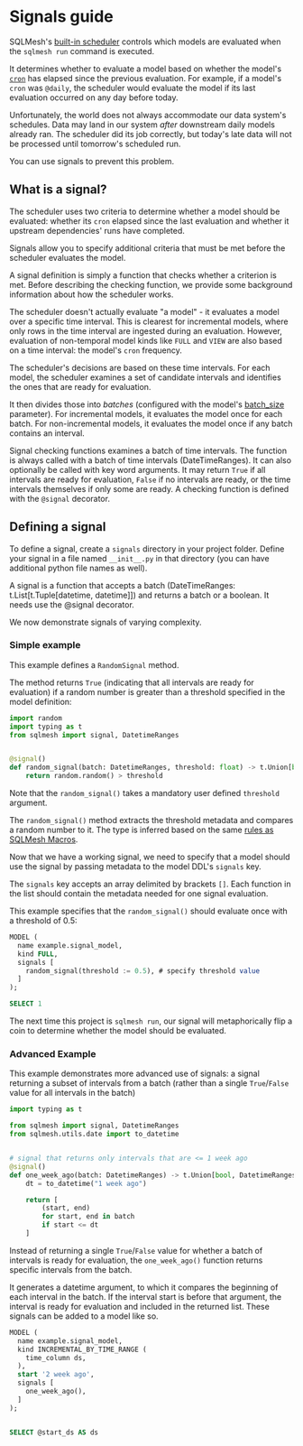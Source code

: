 # Signals guide

SQLMesh's [built-in scheduler](./scheduling.md#built-in-scheduler) controls which models are evaluated when the `sqlmesh run` command is executed.

It determines whether to evaluate a model based on whether the model's [`cron`](../concepts/models/overview.md#cron) has elapsed since the previous evaluation. For example, if a model's `cron` was `@daily`, the scheduler would evaluate the model if its last evaluation occurred on any day before today.

Unfortunately, the world does not always accommodate our data system's schedules. Data may land in our system _after_ downstream daily models already ran. The scheduler did its job correctly, but today's late data will not be processed until tomorrow's scheduled run.

You can use signals to prevent this problem.

## What is a signal?

The scheduler uses two criteria to determine whether a model should be evaluated: whether its `cron` elapsed since the last evaluation and whether it upstream dependencies' runs have completed.

Signals allow you to specify additional criteria that must be met before the scheduler evaluates the model.

A signal definition is simply a function that checks whether a criterion is met. Before describing the checking function, we provide some background information about how the scheduler works.

The scheduler doesn't actually evaluate "a model" - it evaluates a model over a specific time interval. This is clearest for incremental models, where only rows in the time interval are ingested during an evaluation. However, evaluation of non-temporal model kinds like `FULL` and `VIEW` are also based on a time interval: the model's `cron` frequency.

The scheduler's decisions are based on these time intervals. For each model, the scheduler examines a set of candidate intervals and identifies the ones that are ready for evaluation.

It then divides those into _batches_ (configured with the model's [batch_size](../concepts/models/overview.md#batch_size) parameter). For incremental models, it evaluates the model once for each batch. For non-incremental models, it evaluates the model once if any batch contains an interval.

Signal checking functions examines a batch of time intervals. The function is always called with a batch of time intervals (DateTimeRanges). It can also optionally be called with key word arguments. It may return `True` if all intervals are ready for evaluation, `False` if no intervals are ready, or the time intervals themselves if only some are ready. A checking function is defined with the `@signal` decorator.

## Defining a signal

To define a signal, create a `signals` directory in your project folder. Define your signal in a file named `__init__.py` in that directory (you can have additional python file names as well).

A signal is a function that accepts a batch (DateTimeRanges: t.List[t.Tuple[datetime, datetime]]) and returns a batch or a boolean. It needs use the @signal decorator.

We now demonstrate signals of varying complexity.

### Simple example

This example defines a `RandomSignal` method.

The method returns `True` (indicating that all intervals are ready for evaluation) if a random number is greater than a threshold specified in the model definition:

```python linenums="1"
import random
import typing as t
from sqlmesh import signal, DatetimeRanges


@signal()
def random_signal(batch: DatetimeRanges, threshold: float) -> t.Union[bool, DatetimeRanges]:
    return random.random() > threshold
```

Note that the `random_signal()` takes a mandatory user defined `threshold` argument.

The `random_signal()` method extracts the threshold metadata and compares a random number to it. The type is inferred based on the same [rules as SQLMesh Macros](../concepts/macros/sqlmesh_macros.md#typed-macros).

Now that we have a working signal, we need to specify that a model should use the signal by passing metadata to the model DDL's `signals` key.

The `signals` key accepts an array delimited by brackets `[]`. Each function in the list should contain the metadata needed for one signal evaluation.

This example specifies that the `random_signal()` should evaluate once with a threshold of 0.5:

```sql linenums="1" hl_lines="4-6"
MODEL (
  name example.signal_model,
  kind FULL,
  signals [
    random_signal(threshold := 0.5), # specify threshold value
  ]
);

SELECT 1
```

The next time this project is `sqlmesh run`, our signal will metaphorically flip a coin to determine whether the model should be evaluated.

### Advanced Example

This example demonstrates more advanced use of signals: a signal returning a subset of intervals from a batch (rather than a single `True`/`False` value for all intervals in the batch)

```python
import typing as t

from sqlmesh import signal, DatetimeRanges
from sqlmesh.utils.date import to_datetime


# signal that returns only intervals that are <= 1 week ago
@signal()
def one_week_ago(batch: DatetimeRanges) -> t.Union[bool, DatetimeRanges]:
    dt = to_datetime("1 week ago")

    return [
        (start, end)
        for start, end in batch
        if start <= dt
    ]
```

Instead of returning a single `True`/`False` value for whether a batch of intervals is ready for evaluation, the `one_week_ago()` function returns specific intervals from the batch.

It generates a datetime argument, to which it compares the beginning of each interval in the batch. If the interval start is before that argument, the interval is ready for evaluation and included in the returned list.
These signals can be added to a model like so.

```sql linenums="1" hl_lines="7-10"
MODEL (
  name example.signal_model,
  kind INCREMENTAL_BY_TIME_RANGE (
    time_column ds,
  ),
  start '2 week ago',
  signals [
    one_week_ago(),
  ]
);


SELECT @start_ds AS ds
```

